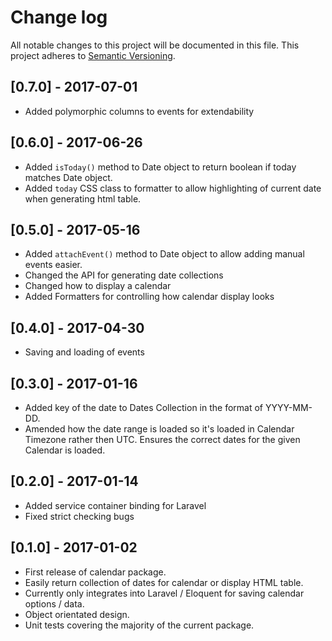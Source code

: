 # Change log

All notable changes to this project will be documented in this file.
This project adheres to [Semantic Versioning](http://semver.org/).

## [0.7.0] - 2017-07-01

* Added polymorphic columns to events for extendability

## [0.6.0] - 2017-06-26

* Added `isToday()` method to Date object to return boolean if today matches Date object.
* Added `today` CSS class to formatter to allow highlighting of current date when generating html table.

## [0.5.0] - 2017-05-16

* Added `attachEvent()` method to Date object to allow adding manual events easier.
* Changed the API for generating date collections
* Changed how to display a calendar
* Added Formatters for controlling how calendar display looks

## [0.4.0] - 2017-04-30

* Saving and loading of events

## [0.3.0] - 2017-01-16

* Added key of the date to Dates Collection in the format of YYYY-MM-DD.
* Amended how the date range is loaded so it's loaded in Calendar Timezone rather then UTC. Ensures the correct dates for the given Calendar is loaded.

## [0.2.0] - 2017-01-14

* Added service container binding for Laravel
* Fixed strict checking bugs

## [0.1.0] - 2017-01-02

* First release of calendar package.
* Easily return collection of dates for calendar or display HTML table.
* Currently only integrates into Laravel / Eloquent for saving calendar options / data.
* Object orientated design.
* Unit tests covering the majority of the current package.
